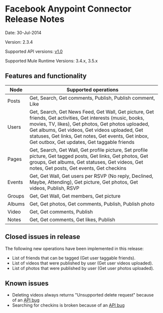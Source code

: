 Facebook Anypoint Connector Release Notes
=========================================

Date: 30-Jul-2014

Version: 2.3.4

Supported API versions: [v1.0](https://developers.facebook.com/docs/graph-api/reference/v1.0)

Supported Mule Runtime Versions: 3.4.x, 3.5.x

Features and functionality
--------------------------

| Node   	| Supported operations                                                                                                                                                                                                                                                                                                  	|
|--------	|-----------------------------------------------------------------------------------------------------------------------------------------------------------------------------------------------------------------------------------------------------------------------------------------------------------------------	|
| Posts  	| Get, Search, Get comments, Publish, Publish comment, Like                                                                                                                                                                                                                                                             	|
| Users  	| Get, Search, Get News Feed, Get Wall, Get picture, Get friends, Get activities, Get interests (music, books, movies, TV, likes), Get photos, Get photos uploaded, Get albums, Get videos, Get videos uploaded, Get statuses, Get links, Get notes, Get events, Get inbox, Get outbox, Get updates, Get taggable friends 	|
| Pages  	| Get, Search, Get Wall, Get profile picture, Set profile picture, Get tagged posts, Get links, Get photos, Get groups, Get albums, Get statuses, Get videos, Get notes, Get posts, Get events, Get checkins                                                                                                            	|
| Events 	| Get, Get Wall, Get users per RSVP (No reply, Declined, Maybe, Attending), Get picture, Get photos, Get videos, Publish, RSVP                                                                                                                                                                                            	|
| Groups 	| Get, Get Wall, Get members, Get picture                                                                                                                                                                                                                                                                                 	|
| Albums 	| Get, Get photos, Get comments, Publish, Publish photo                                                                                                                                                                                                                                                                   	|
| Video  	| Get, Get comments, Publish                                                                                                                                                                                                                                                                                              	|
| Notes  	| Get, Get comments, Get likes, Publish                                                                                                                                                                                                                                                                                    	|

Closed issues in release
------------------------
The following new operations have been implemented in this release:
* List of friends that can be tagged (Get user taggable friends).
* List of videos that were published by user (Get user videos uploaded).
* List of photos that were published by user (Get user photos uploaded).

Known issues
------------

* Deleting videos always returns "Unsupported delete request" because of an [API bug](https://developers.facebook.com/bugs/1595003230723916/)
* Searching for checkins is broken because of an [API bug](https://developers.facebook.com/bugs/536595293095881)
